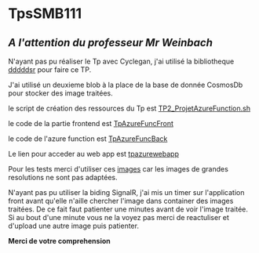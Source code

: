# TpsSMB111

## _A l'attention du professeur Mr Weinbach_

N'ayant pas pu réaliser le Tp avec Cyclegan, j'ai utilisé la bibliotheque [dddddsr](https://github.com/zecloud/Azure-function-image-super-resolution) pour faire ce TP.

J'ai utilisé un deuxieme blob à la place de la base de donnée CosmosDb pour stocker des image traitées.

le script de création des ressources du Tp est [TP2_ProjetAzureFunction.sh](https://github.com/mousambe/TpsSMB111/blob/master/TP2_ProjetAzureFunction.sh)

le code de la partie frontend est [TpAzureFuncFront](https://github.com/mousambe/TpsSMB111/tree/master/TpAzureFuncFront)

le code de l'azure function est [TpAzureFuncBack](https://github.com/mousambe/TpsSMB111/tree/master/TpAzureFuncBack)

Le lien pour acceder au web app est [tpazurewebapp](https://tpazurewebapp.azurewebsites.net/)

Pour les tests merci d'utiliser ces [images](https://github.com/mousambe/TpsSMB111/tree/master/TpAzureFuncFront/images) car les images de grandes resolutions ne sont pas adaptées.

N'ayant pas pu utiliser la biding SignalR, j'ai mis un timer sur l'application front avant qu'elle n'aille chercher l'image dans container des images traitées.
De ce fait faut patienter une minutes avant de voir l'image traitée. Si au bout d'une minute vous ne la voyez pas merci de reactuliser et d'upload une autre image puis patienter.


**Merci de votre comprehension**
